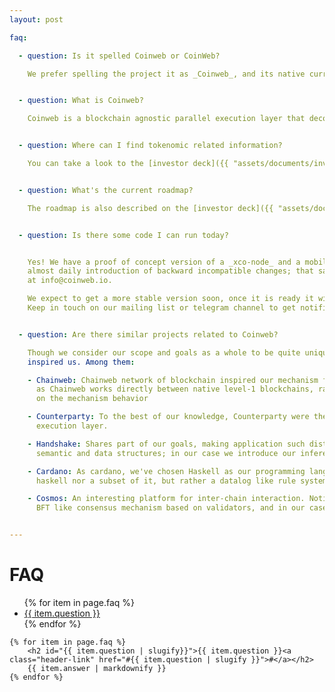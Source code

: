 ```yaml
---
layout: post

faq:

  - question: Is it spelled Coinweb or CoinWeb?

    We prefer spelling the project it as _Coinweb_, and its native currency _XCO_.   


  - question: What is Coinweb?

    Coinweb is a blockchain agnostic parallel execution layer that decouples transaction collation from execution, removing major scaling bottlenecks. It provides a declarative smart contract framework executed across multiple existing blockchains, enabling powerful cross chain, fast, and secure dApp execution. Combined with Coinwebs cross chain compatible human readable address format it allows for easy to use  dApps - for both end users and developers.


  - question: Where can I find tokenomic related information?

    You can take a look to the [investor deck]({{ "assets/documents/investor_deck.pdf" | relative_url }}) document.


  - question: What's the current roadmap?

    The roadmap is also described on the [investor deck]({{ "assets/documents/investor_deck.pdf" | relative_url }}) document.


  - question: Is there some code I can run today?


    Yes! We have a proof of concept version of a _xco-node_ and a mobile wallet app working on top of it. Notice it is currently very unstable, with
    almost daily introduction of backward incompatible changes; that said, if you are interested on given it a try, feel free to contact the devs
    at info@coinweb.io.

    We expect to get a more stable version soon, once it is ready it will be possible to download it from our site or install it from our git sources.
    Keep in touch on our mailing list or telegram channel to get notified.


  - question: Are there similar projects related to Coinweb?

    Though we consider our scope and goals as a whole to be quite unique, there are several projects that share common components, goals, or that have strongly 
    inspired us. Among them:

    - Chainweb: Chainweb network of blockchain inspired our mechanism for inter-blockchain communication and reorganization mechanism. Notice though conceptually similar,
      as Chainweb works directly between native level-1 blockchains, rather than over an execution layer on top of them, there are subtle differences 
      on the mechanism behavior 

    - Counterparty: To the best of our knowledge, Counterparty were the pioneers decoupling the blockchain as a pure data layer over which to build an
      execution layer.

    - Handshake: Shares part of our goals, making application such distributed DNS not just technically possible, but feasible. In their case they introduce specific
      semantic and data structures; in our case we introduce our inference engine to define similar but dev-defined semantics and data structures.

    - Cardano: As cardano, we've chosen Haskell as our programming language for the platform. Notice that in our case, our smart-contract language is neither
      haskell nor a subset of it, but rather a datalog like rule system we call `dsGraph`.

    - Cosmos: An interesting platform for inter-chain interaction. Notice that even though the goal is similar, the approach is rather different, as they rely on a
      BFT like consensus mechanism based on validators, and in our case we use deterministic evaluation and RDoC (see info about our FFV consensus for further info).


---
```


<h1>FAQ</h1>

<section class="faq">
	<ul>
		{% for item in page.faq %}
			<li><a href="#{{ item.question | slugify }}">{{ item.question }}</a></li>
		{% endfor %}
	</ul>

	{% for item in page.faq %}
		<h2 id="{{ item.question | slugify}}">{{ item.question }}<a class="header-link" href="#{{ item.question | slugify }}">#</a></h2>
		{{ item.answer | markdownify }}
	{% endfor %}
</section>














